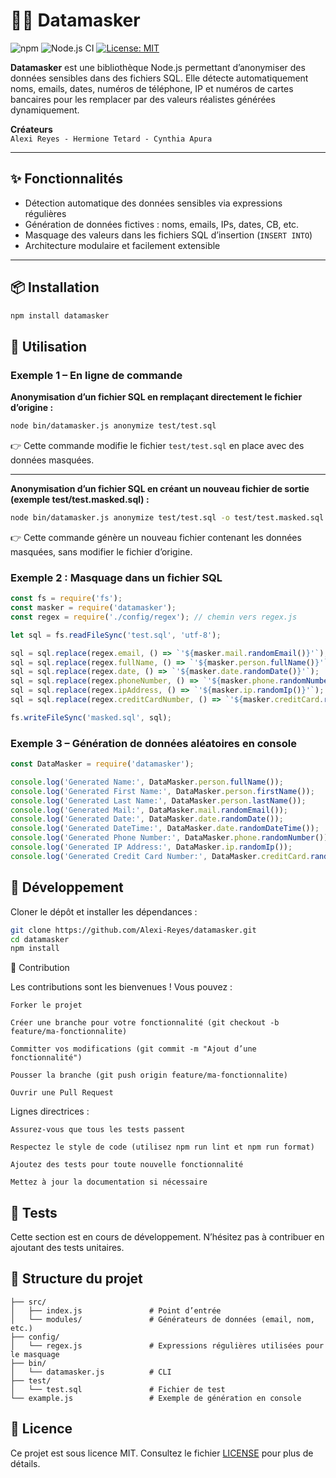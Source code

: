# 🕵️‍♂️ Datamasker

![npm](https://img.shields.io/npm/v/datamasker)
![Node.js CI](https://img.shields.io/github/actions/workflow/status/Alexi-Reyes/datamasker/node.js.yml?branch=main)
[![License: MIT](https://img.shields.io/badge/License-MIT-yellow.svg)](https://opensource.org/licenses/MIT)

**Datamasker** est une bibliothèque Node.js permettant d’anonymiser des données sensibles dans des fichiers SQL. 
Elle détecte automatiquement noms, emails, dates, numéros de téléphone, IP et numéros de cartes bancaires pour les remplacer 
par des valeurs réalistes générées dynamiquement.

**Créateurs**  
```Alexi Reyes - Hermione Tetard - Cynthia Apura```

---

## ✨ Fonctionnalités

- Détection automatique des données sensibles via expressions régulières
- Génération de données fictives : noms, emails, IPs, dates, CB, etc.
- Masquage des valeurs dans les fichiers SQL d’insertion (`INSERT INTO`)
- Architecture modulaire et facilement extensible

---

## 📦 Installation

```bash
npm install datamasker
```

## 🚀 Utilisation

### Exemple 1 – En ligne de commande

**Anonymisation d’un fichier SQL en remplaçant directement le fichier d’origine :**

```bash
node bin/datamasker.js anonymize test/test.sql
```
👉 Cette commande modifie le fichier ```test/test.sql``` en place avec des données masquées.
___

**Anonymisation d’un fichier SQL en créant un nouveau fichier de sortie (exemple test/test.masked.sql) :**

```bash
node bin/datamasker.js anonymize test/test.sql -o test/test.masked.sql
```
👉 Cette commande génère un nouveau fichier contenant les données masquées, sans modifier le fichier d’origine.

### Exemple 2 : Masquage dans un fichier SQL

```javascript
const fs = require('fs');
const masker = require('datamasker');
const regex = require('./config/regex'); // chemin vers regex.js

let sql = fs.readFileSync('test.sql', 'utf-8');

sql = sql.replace(regex.email, () => `'${masker.mail.randomEmail()}'`);
sql = sql.replace(regex.fullName, () => `'${masker.person.fullName()}'`);
sql = sql.replace(regex.date, () => `'${masker.date.randomDate()}'`);
sql = sql.replace(regex.phoneNumber, () => `'${masker.phone.randomNumber()}'`);
sql = sql.replace(regex.ipAddress, () => `'${masker.ip.randomIp()}'`);
sql = sql.replace(regex.creditCardNumber, () => `'${masker.creditCard.randomNumber()}'`);

fs.writeFileSync('masked.sql', sql);
```
###  Exemple 3 – Génération de données aléatoires en console

```js
const DataMasker = require('datamasker');

console.log('Generated Name:', DataMasker.person.fullName());
console.log('Generated First Name:', DataMasker.person.firstName());
console.log('Generated Last Name:', DataMasker.person.lastName());
console.log('Generated Mail:', DataMasker.mail.randomEmail());
console.log('Generated Date:', DataMasker.date.randomDate());
console.log('Generated DateTime:', DataMasker.date.randomDateTime());
console.log('Generated Phone Number:', DataMasker.phone.randomNumber());
console.log('Generated IP Address:', DataMasker.ip.randomIp());
console.log('Generated Credit Card Number:', DataMasker.creditCard.randomNumber());
```

## 🔧 Développement

Cloner le dépôt et installer les dépendances :

```bash
git clone https://github.com/Alexi-Reyes/datamasker.git
cd datamasker
npm install
``` 
🤝 Contribution

Les contributions sont les bienvenues ! Vous pouvez :

    Forker le projet

    Créer une branche pour votre fonctionnalité (git checkout -b feature/ma-fonctionnalite)

    Committer vos modifications (git commit -m "Ajout d’une fonctionnalité")

    Pousser la branche (git push origin feature/ma-fonctionnalite)

    Ouvrir une Pull Request

Lignes directrices :

    Assurez-vous que tous les tests passent

    Respectez le style de code (utilisez npm run lint et npm run format)

    Ajoutez des tests pour toute nouvelle fonctionnalité

    Mettez à jour la documentation si nécessaire

## 🧪 Tests

Cette section est en cours de développement. N’hésitez pas à contribuer en ajoutant des tests unitaires.

## 📁 Structure du projet

```
├── src/
│   ├── index.js               # Point d’entrée
│   └── modules/               # Générateurs de données (email, nom, etc.)
├── config/
│   └── regex.js               # Expressions régulières utilisées pour le masquage
├── bin/
│   └── datamasker.js          # CLI
├── test/
│   └── test.sql               # Fichier de test
└── example.js                 # Exemple de génération en console
```

## 📄 Licence

Ce projet est sous licence MIT. Consultez le fichier [LICENSE](LICENSE) pour plus de détails.